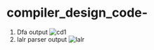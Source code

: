 # compiler_design_code-

1) Dfa output 
![cd1](https://user-images.githubusercontent.com/37147607/142418295-a4aff2c8-18c2-4966-91c7-3223ea85d384.JPG)
2) lalr parser output 
![lalr](https://user-images.githubusercontent.com/37147607/142418325-a6a0877a-20a9-4cb4-913f-5ac1aad513d0.JPG)
